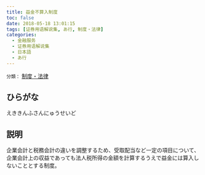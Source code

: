 ```yaml
---
title: 益金不算入制度
toc: false
date: 2018-05-18 13:01:15
tags: [证券用语解说集, あ行, 制度・法律]
categories:
  - 金融服务
  - 证券用语解说集
  - 日本語
  - あ行
---
```


`分類：` [制度・法律](/tags/制度・法律/)

## ひらがな

えききんふさんにゅうせいど

## 説明

企業会計と税務会計の違いを調整するため、受取配当など一定の項目について、企業会計上の収益であっても法人税所得の金額を計算するうえで益金には算入しないこととする制度。
